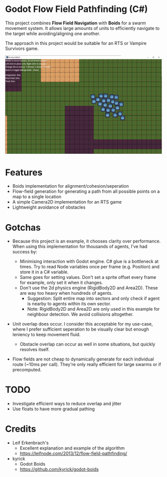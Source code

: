 # Godot Flow Field Pathfinding (C#)

This project combines **Flow Field Navigation** with **Boids** for a swarm movement system. It allows large amounts of units to efficiently navigate to the target while avoiding/aligning one another.

The approach in this project would be suitable for an RTS or Vampire Survivors game.

![Alt text](/screenshot/screenshot.png?raw=true "Example")

# Features

- Boids implementation for alignment/cohesion/seperation
- Flow-field generation for generating a path from all possible points on a map to a single location
- A simple Camera2D implementation for an RTS game
- Lightweight avoidance of obstacles


# Gotchas

- Because this project is an example, it chooses clarity over performance. When using this implementation for thousands of agents, I've had success by:
    - Minimising interaction with Godot engine. C# glue is a bottleneck at times. Try to read Node variables once per frame (e.g. Position) and store it in a C# variable.
    - Same goes for setting values. Don't set a sprite offset every frame for example, only set it when it changes.
    - Don't use the 2d physics engine (RigidBody2D and Area2D). These are way too heavy when hundreds of agents.
        - Suggestion: Split entire map into sectors and only check if agent is nearby to agents within its own sector.
        - Note: RigidBody2D and Area2D are only used in this example for neighbour detection. We avoid collisions altogether.

- Unit overlap does occur. I consider this acceptable for my use-case, where I prefer sufficient seperation to be visually clear but enough leniency to keep movement fluid.
    - Obstacle overlap can occur as well in some situations, but quickly resolves itself.

- Flow fields are not cheap to dynamically generate for each individual route (~10ms per call). They're only really efficient for large swarms or if precomputed.

# TODO

- Investigate efficient ways to reduce overlap and jitter
- Use floats to have more gradual pathing

# Credits

- Leif Erkenbrach's
    - Excellent explanation and example of the algorithm
    - https://leifnode.com/2013/12/flow-field-pathfinding/
- kyrick
    - Godot Boids
    - https://github.com/kyrick/godot-boids
